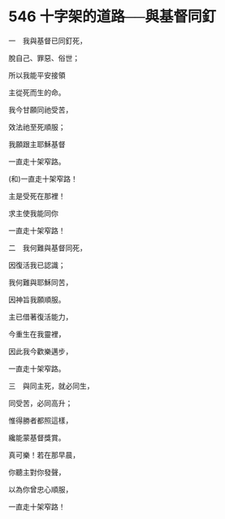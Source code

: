 # 546 十字架的道路──與基督同釘

一　我與基督已同釘死，

脫自己、罪惡、俗世；

所以我能平安接領

主從死而生的命。

我今甘願同祂受苦，

效法祂至死順服；

我願跟主耶穌基督

一直走十架窄路。

(和)一直走十架窄路！

主是受死在那裡！

求主使我能同你

一直走十架窄路！

二　我何難與基督同死，

因復活我已認識；

我何難與耶穌同苦，

因神旨我願順服。

主已借著復活能力，

今重生在我靈裡，

因此我今歡樂邁步，

一直走十架窄路。

三　與同主死，就必同生，

同受苦，必同高升；

惟得勝者都照這樣，

纔能蒙基督獎賞。

真可樂！若在那早晨，

你聽主對你發聲，

以為你曾忠心順服，

一直走十架窄路！

